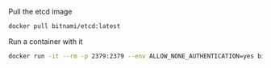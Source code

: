 Pull the etcd image

```sh
docker pull bitnami/etcd:latest
```

Run a container with it

```sh
docker run -it --rm -p 2379:2379 --env ALLOW_NONE_AUTHENTICATION=yes bitnami/etcd:latest
```